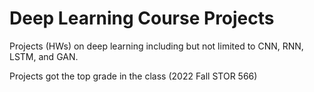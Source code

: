 # Deep Learning Course Projects

Projects (HWs) on deep learning including but not limited to CNN, RNN, LSTM, and GAN.

Projects got the top grade in the class (2022 Fall STOR 566)
